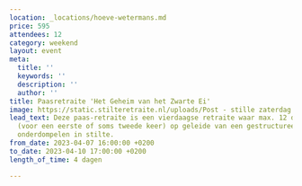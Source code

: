 ```yaml
---
location: _locations/hoeve-wetermans.md
price: 595
attendees: 12
category: weekend
layout: event
meta:
  title: ''
  keywords: ''
  description: ''
  author: ''
title: Paasretraite 'Het Geheim van het Zwarte Ei'
image: https://static.stilteretraite.nl/uploads/Post - stille zaterdag 2020.jpg
lead_text: Deze paas-retraite is een vierdaagse retraite waar max. 12 deelnemers zich
  (voor een eerste of soms tweede keer) op geleide van een gestructureerd dagprogramma
  onderdompelen in stilte.
from_date: 2023-04-07 16:00:00 +0200
to_date: 2023-04-10 17:00:00 +0200
length_of_time: 4 dagen

---
```

